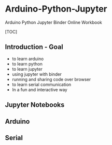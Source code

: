 # Arduino-Python-Jupyter
Arduino Python Jupyter Binder Online Workbook

[TOC]

## Introduction - Goal

- to learn arduino
- to learn python
- to learn jupyter
- using jupyter with binder
- running  and sharing code over browser
- to learn serial communication
- In a fun and interactive way

## Jupyter Notebooks

## Arduino

## Serial

[Serial-1]: serial-1/serial-1.md	"Simple Analog Read"
[Serial-2]: serial-2/serial-2.md
[Serial-3]: serial-3/serial-3.md
[Serial-4]: serial-4/serial-4.md
[Serial-5]: serial-5/serial-4.md
[Serial-6]: serial-5/serial-5.md
[Serial-7]: serial-6/serial-6.md

